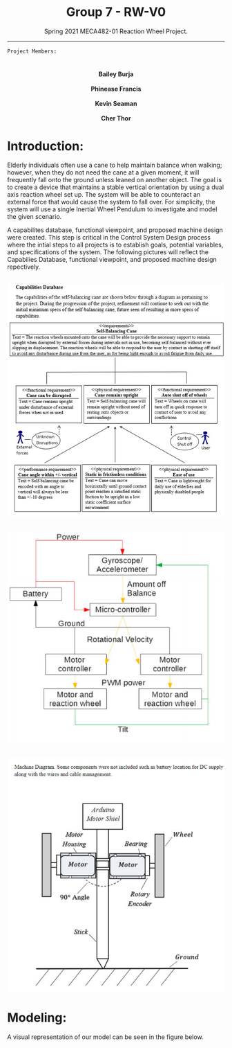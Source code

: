 # <div align="center"> Group 7 - RW-V0 </div>
<div align="center">Spring 2021 MECA482-01 Reaction Wheel Project. </div>

___________________________________________________________________________________________________________________________________________________________________________________

    Project Members:

#### <div align="center"><br>Bailey Burja</br><br>Phinease Francis</br><br>Kevin Seaman</br><br>Cher Thor</br></div>
 <div style="page-break-after: always;"></div>  


# <b>Introduction:</b>
Elderly individuals often use a cane to help maintain balance when walking; however, when they do not need the cane at a given moment, it will frequently fall onto the ground unless leaned on another object. The goal is to create a device that maintains a stable vertical orientation by using a dual axis reaction wheel set up. The system will be able to counteract an external force that would cause the system to fall over. 
For simplicity, the system will use a single Inertial Wheel Pendulum to investigate and model the given scenario.
 
 
 A capabilites database, functional viewpoint, and proposed machine design were created. This step is critical in the Control System Design process where the intial steps to all projects is to establish goals, potential variables, and specifications of the system. The following pictures will reflect the Capabilies Database, functional viewpoint, and proposed machine design repectively. 
<p align="center"><br><img src=https://github.com/bmburja/RW-V0/blob/fa0d6d871337030d437b4f272b933bfcbbb3a5e2/images/capabilites%20database.png></br>

<p align="center"><br><img src=https://github.com/bmburja/RW-V0/blob/25d6ed7213d246b611cf08faee7377e1f79d8742/images/functional%20viewpoint.png></br>


<p align="center"><br><img src=https://github.com/bmburja/RW-V0/blob/25d6ed7213d246b611cf08faee7377e1f79d8742/images/Machine%20Diagram.png></br>

# <b>Modeling:</b>
A visual representation of our model can be seen in the figure below.
<p align="center"><br>
<img src=>
</br></p>
